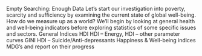 Empty Searching: Enough Data Let’s start our investigation into poverty, scarcity and sufficiency by examining the current state of global well-being. How do we measure up as a world?  We’ll begin by looking at general health and well-being indicators before exploring statistics of some specific issues and sectors. General Indices HDI HDI – Energy, HDI – other parameter curves GINI HDI – Suicide/Anti-depressants Happiness & Well-being indices MDG’s and report on their progress   